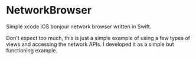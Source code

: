 # NetworkBrowser
Simple xcode iOS bonjour network browser written in Swift.

Don't expect too much, this is just a simple example of using a few types of views and accessing the network APIs.  I developed
it as a simple but functioning example.
